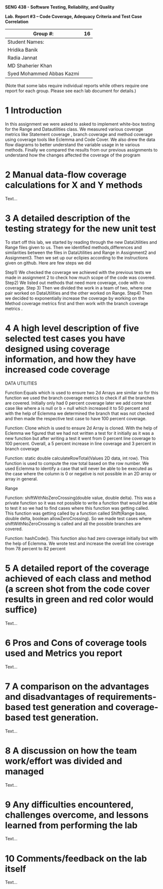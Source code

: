 **SENG 438 - Software Testing, Reliability, and Quality**

**Lab. Report #3 – Code Coverage, Adequacy Criteria and Test Case Correlation**

| Group \#:      |  16   |
| -------------- | --- |
| Student Names: |     |
|        Hridika Banik        |     |
|           Radia Jannat     |     |
|        MD Shaherier Khan        |     |
|        Syed Mohammed Abbas Kazmi        |     |

(Note that some labs require individual reports while others require one report
for each group. Please see each lab document for details.)

# 1 Introduction

In this assignment we were asked to asked to implement white-box testing for the Range and Datautilities class. We measured various coverage metrics like Statement coverage , branch coverage and method coverage using coverage tools like Eclemma and Code Cover. We also drew the data flow diagrams to better understand the variable usage in te various methods. Finally we compared the results from our previous assignments to understand how the changes affected the coverage of the program

# 2 Manual data-flow coverage calculations for X and Y methods

Text…

# 3 A detailed description of the testing strategy for the new unit test

To start off this lab, we started  by reading through the new DataUtilities and Range files given to us. Then we identified methods,differences and similarities between the files in DataUtilities and Range in Assignment2 and Assignment3.  Then we set up our eclipies according to the instructions given on github. 
Here are few steps we did 

Step1) We checked the coverage we achieved with the previous tests we made in assignment 2 to check how much scope of the code was covered. 
Step2) We listed out methods that need more coverage, code with no coverage.
Step 3) Then we divided the work in a team of two, where one pair worked on DataUtilities and the other worked on Range.
Step4) Then we decided to exponentially  increase the coverage by working on the Method coverage metrics first and then work with the branch coverage metrics . 


# 4 A high level description of five selected test cases you have designed using coverage information, and how they have increased code coverage


DATA UTILITIES 

Function:Equals which is used to ensure two 2d Arrays are similar so for this function we used the branch coverage metrics to check if all the branches are covered. Initially only had 0 percent coverage later we add come test case like where a is null or b = null which increased it to 50 percent and with the help of Eclemma we determined the branch that was not checked and then made the respective test case to have 100 percent coverage.

Function: Clone which is used to ensure 2d Array is cloned. With the help of Eclemma we figured that we had not written a test for it initially as it was a new function but after writing a test it went from 0 percent line coverage to 100 percent. Overall, a 5 percent increase in line coverage and 3 percent in branch coverage

Function: static double calculateRowTotal(Values 2D data, int row). This function is used to compute the row total based on the row number. We used Eclemma to identify a case that will never be able to be executed as the case where the column is 0 or negative  is not possible in an  2D array or array in general.

Range

Function: shiftWithNoZeroCrossing(double value, double delta). This was a private function so it was not possible to write a function that would be able to test it so we had to find cases where this function was getting called. This function was getting called by a function called Shift(Range base, double delta, boolean allowZeroCrossing). So we made test cases where shiftWithNoZeroCrossing is called and all the possible branches are covered.

 Function: hashCode(). This function also had zero coverage initially but with the help of Eclemma. We wrote test and increase the overall  line coverage from 78 percent to 82 percent 


# 5 A detailed report of the coverage achieved of each class and method (a screen shot from the code cover results in green and red color would suffice)

Text…

# 6 Pros and Cons of coverage tools used and Metrics you report

Text…

# 7 A comparison on the advantages and disadvantages of requirements-based test generation and coverage-based test generation.

Text…

# 8 A discussion on how the team work/effort was divided and managed

Text…

# 9 Any difficulties encountered, challenges overcome, and lessons learned from performing the lab

Text…

# 10 Comments/feedback on the lab itself

Text…
